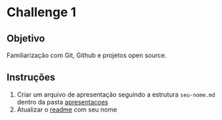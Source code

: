 
# Challenge 1

## Objetivo

Familiarização com Git, Github e projetos open source.

## Instruções

1. Criar um arquivo de apresentação seguindo a estrutura `seu-nome.md` dentro da pasta [apresentacoes](https://github.com/LFeh/felipefriends/tree/master/apresentacoes)
1. Atualizar o [readme](https://github.com/LFeh/felipefriends/blob/master/readme.md) com seu nome
